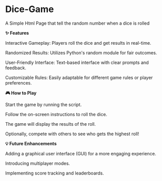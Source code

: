    # Dice-Game
  
A Simple Html Page that tell the random number when a dice is rolled

**✨ Features**

Interactive Gameplay: Players roll the dice and get results in real-time.
 
Randomized Results: Utilizes Python's random module for fair outcomes. 
  
User-Friendly Interface: Text-based interface with clear prompts and feedback.
     
Customizable Rules: Easily adaptable for different game rules or player preferences.  

**🎮 How to Play**

Start the game by running the script.

Follow the on-screen instructions to roll the dice.

The game will display the results of the roll.

Optionally, compete with others to see who gets the highest roll!

**💡 Future Enhancements**

Adding a graphical user interface (GUI) for a more engaging experience.

Introducing multiplayer modes.

Implementing score tracking and leaderboards.
